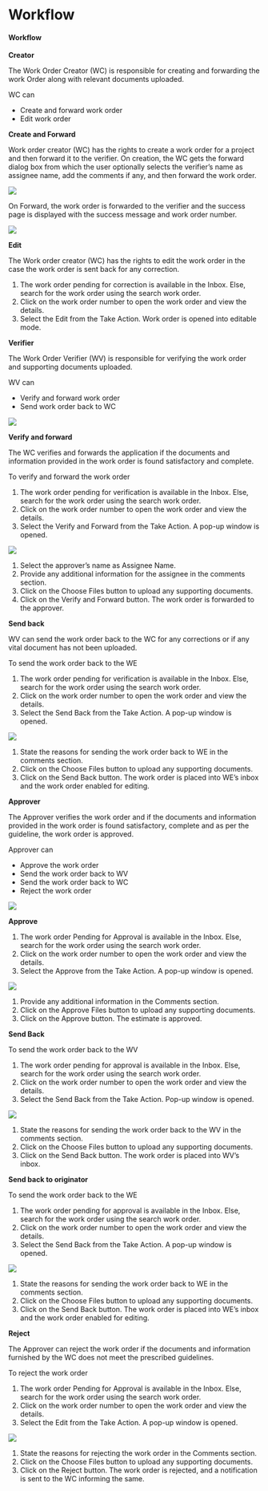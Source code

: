 # Workflow

#### Workflow <a href="#_fbeowvp9lsza" id="_fbeowvp9lsza"></a>

**Creator**

The Work Order Creator (WC) is responsible for creating and forwarding the work Order along with relevant documents uploaded.

WC can

* Create and forward work order
* Edit work order

**Create and Forward**

Work order creator (WC) has the rights to create a work order for a project and then forward it to the verifier. On creation, the WC gets the forward dialog box from which the user optionally selects the verifier’s name as assignee name, add the comments if any, and then forward the work order.

![](<../../../../.gitbook/assets/0 (7).png>)

On Forward, the work order is forwarded to the verifier and the success page is displayed with the success message and work order number.

![](<../../../../.gitbook/assets/1 (5).png>)

**Edit**

The Work order creator (WC) has the rights to edit the work order in the case the work order is sent back for any correction.

1. The work order pending for correction is available in the Inbox. Else, search for the work order using the search work order.
2. Click on the work order number to open the work order and view the details.
3. Select the Edit from the Take Action. Work order is opened into editable mode.

**Verifier**

The Work Order Verifier (WV) is responsible for verifying the work order and supporting documents uploaded.

WV can

* Verify and forward work order
* Send work order back to WC

![](<../../../../.gitbook/assets/2 (7).png>)

**Verify and forward**

The WC verifies and forwards the application if the documents and information provided in the work order is found satisfactory and complete.

To verify and forward the work order

1. The work order pending for verification is available in the Inbox. Else, search for the work order using the search work order.
2. Click on the work order number to open the work order and view the details.
3. Select the Verify and Forward from the Take Action. A pop-up window is opened.

![](<../../../../.gitbook/assets/3 (6).png>)

1. Select the approver’s name as Assignee Name.
2. Provide any additional information for the assignee in the comments section.
3. Click on the Choose Files button to upload any supporting documents.
4. Click on the Verify and Forward button. The work order is forwarded to the approver.

**Send back**

WV can send the work order back to the WC for any corrections or if any vital document has not been uploaded.

To send the work order back to the WE

1. The work order pending for verification is available in the Inbox. Else, search for the work order using the search work order.
2. Click on the work order number to open the work order and view the details.
3. Select the Send Back from the Take Action. A pop-up window is opened.

![](<../../../../.gitbook/assets/4 (7).png>)

1. State the reasons for sending the work order back to WE in the comments section.
2. Click on the Choose Files button to upload any supporting documents.
3. Click on the Send Back button. The work order is placed into WE’s inbox and the work order enabled for editing.

**Approver**

The Approver verifies the work order and if the documents and information provided in the work order is found satisfactory, complete and as per the guideline, the work order is approved.

Approver can

* Approve the work order
* Send the work order back to WV
* Send the work order back to WC
* Reject the work order

![](<../../../../.gitbook/assets/5 (8).png>)

**Approve**

1. The work order Pending for Approval is available in the Inbox. Else, search for the work order using the search work order.
2. Click on the work order number to open the work order and view the details.
3. Select the Approve from the Take Action. A pop-up window is opened.

![](<../../../../.gitbook/assets/6 (7).png>)

1. Provide any additional information in the Comments section.
2. Click on the Approve Files button to upload any supporting documents.
3. Click on the Approve button. The estimate is approved.

**Send Back**

To send the work order back to the WV

1. The work order pending for approval is available in the Inbox. Else, search for the work order using the search work order.
2. Click on the work order number to open the work order and view the details.
3. Select the Send Back from the Take Action. Pop-up window is opened.

![](<../../../../.gitbook/assets/7 (6).png>)

1. State the reasons for sending the work order back to the WV in the comments section.
2. Click on the Choose Files button to upload any supporting documents.
3. Click on the Send Back button. The work order is placed into WV’s inbox.

**Send back to originator**

To send the work order back to the WE

1. The work order pending for approval is available in the Inbox. Else, search for the work order using the search work order.
2. Click on the work order number to open the work order and view the details.
3. Select the Send Back from the Take Action. A pop-up window is opened.

![](<../../../../.gitbook/assets/8 (7).png>)

1. State the reasons for sending the work order back to WE in the comments section.
2. Click on the Choose Files button to upload any supporting documents.
3. Click on the Send Back button. The work order is placed into WE’s inbox and the work order enabled for editing.

**Reject**

The Approver can reject the work order if the documents and information furnished by the WC does not meet the prescribed guidelines.

To reject the work order

1. The work order Pending for Approval is available in the Inbox. Else, search for the work order using the search work order.
2. Click on the work order number to open the work order and view the details.
3. Select the Edit from the Take Action. A pop-up window is opened.

![](<../../../../.gitbook/assets/9 (6).png>)

1. State the reasons for rejecting the work order in the Comments section.
2. Click on the Choose Files button to upload any supporting documents.
3. Click on the Reject button. The work order is rejected, and a notification is sent to the WC informing the same.
